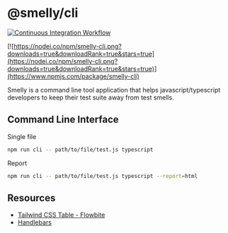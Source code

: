 # @smelly/cli

[![Continuous Integration Workflow](https://github.com/marabesi/smelly-test/actions/workflows/nodejs.yml/badge.svg)](https://github.com/marabesi/smelly-test/actions/workflows/nodejs.yml)

[![https://nodei.co/npm/smelly-cli.png?downloads=true&downloadRank=true&stars=true](https://nodei.co/npm/smelly-cli.png?downloads=true&downloadRank=true&stars=true)](https://www.npmjs.com/package/smelly-cli)

Smelly is a command line tool application that helps javascript/typescript developers to keep their test
suite away from test smells.

## Command Line Interface

Single file

```sh
npm run cli -- path/to/file/test.js typescript
```

Report

```sh
npm run cli -- path/to/file/test.js typescript --report=html
```

## Resources

- [Tailwind CSS Table - Flowbite](https://flowbite.com/docs/components/tables)
- [Handlebars](https://handlebarsjs.com/guide/#what-is-handlebars)
